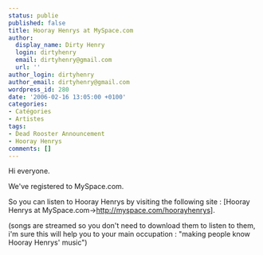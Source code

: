 ```yaml
---
status: publie
published: false
title: Hooray Henrys at MySpace.com
author:
  display_name: Dirty Henry
  login: dirtyhenry
  email: dirtyhenry@gmail.com
  url: ''
author_login: dirtyhenry
author_email: dirtyhenry@gmail.com
wordpress_id: 280
date: '2006-02-16 13:05:00 +0100'
categories:
- Catégories
- Artistes
tags:
- Dead Rooster Announcement
- Hooray Henrys
comments: []
---
```

Hi everyone.

We've registered to MySpace.com.

So you can listen to Hooray Henrys by visiting the following site : [Hooray Henrys at MySpace.com->http://myspace.com/hoorayhenrys].

(songs are streamed so you don't need to download them to listen to them, i'm sure this will help you to your main occupation : "making people know Hooray Henrys' music")
